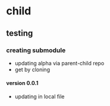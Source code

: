 # child

## testing

### creating submodule

- updating alpha via parent-child repo
- get by cloning
#### version 0.0.1

- updating in local file
